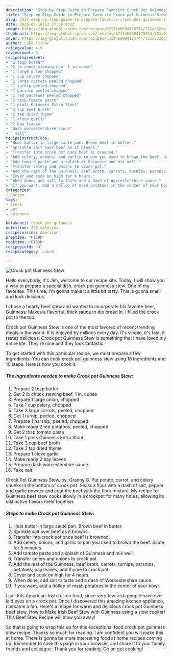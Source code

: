 ```yaml
---
description: "Step-by-Step Guide to Prepare Favorite Crock pot Guinness Stew"
title: "Step-by-Step Guide to Prepare Favorite Crock pot Guinness Stew"
slug: 2437-step-by-step-guide-to-prepare-favorite-crock-pot-guinness-stew
date: 2020-09-16T12:27:50.032Z
image: https://img-global.cpcdn.com/recipes/6711468694175744/751x532cq70/crock-pot-guinness-stew-recipe-main-photo.jpg
thumbnail: https://img-global.cpcdn.com/recipes/6711468694175744/751x532cq70/crock-pot-guinness-stew-recipe-main-photo.jpg
cover: https://img-global.cpcdn.com/recipes/6711468694175744/751x532cq70/crock-pot-guinness-stew-recipe-main-photo.jpg
author: Luke Fisher
ratingvalue: 4.9
reviewcount: 5
recipeingredient:
- "2 tbsp butter"
- "2 lb chuck stewing beef 1 in cubes"
- "1 large onion chopped"
- "1 cup celery chopped"
- "2 large carrots peeled chopped"
- "1 turnip peeled chopped"
- "1 parsnip peeled chopped"
- "2 red potatoes peeled chopped"
- "2 tbsp tomato paste"
- "1 pints Guinness Extra Stout"
- "3 cup beef broth"
- "2 tsp dried thyme"
- "1 clove garlic"
- "2 bay leaves"
- "dash worcestershire sauce"
- " salt"
recipeinstructions:
- "Heat butter in large sauté pan. Brown beef in butter."
- "Sprinkle salt over beef as it browns."
- "Transfer into crock pot once beef is browned."
- "Add celery, onions, and garlic to pan you used to brown the beef. Sauté for 5 minutes."
- "Add tomato paste and a splash of Guinness and mix well."
- "Transfer celery and onions to crock pot."
- "Add the rest of the Guinness, beef broth, carrots, turnips, parsnips, potatoes, bay leaves, and thyme to crock pot."
- "Cover and cook on high for 4 hours."
- "When done, add salt to taste and a dash of Worcestershire sauce."
- "If you want, add a dollop of mash potatoes in the center of your bowl."
categories:
- Recipe
tags:
- crock
- pot
- guinness

katakunci: crock pot guinness 
nutrition: 280 calories
recipecuisine: American
preptime: "PT39M"
cooktime: "PT33M"
recipeyield: "4"
recipecategory: Lunch

---
```



![Crock pot Guinness Stew](https://img-global.cpcdn.com/recipes/6711468694175744/751x532cq70/crock-pot-guinness-stew-recipe-main-photo.jpg)

Hello everybody, it's Jim, welcome to our recipe site. Today, I will show you a way to prepare a special dish, crock pot guinness stew. One of my favorites. This time, I'm gonna make it a little bit tasty. This is gonna smell and look delicious.

I chose a hearty beef stew and wanted to incorporate his favorite beer, Guinness. Makes a flavorful, thick sauce to dip bread in. I filled the crock pot to the top.

Crock pot Guinness Stew is one of the most favored of recent trending meals in the world. It is enjoyed by millions every day. It's simple, it's fast, it tastes delicious. Crock pot Guinness Stew is something that I have loved my entire life. They're nice and they look fantastic.


To get started with this particular recipe, we must prepare a few ingredients. You can cook crock pot guinness stew using 16 ingredients and 10 steps. Here is how you cook it.

<!--inarticleads1-->

##### The ingredients needed to make Crock pot Guinness Stew:

1. Prepare 2 tbsp butter
1. Get 2 lb chuck stewing beef, 1 in. cubes
1. Prepare 1 large onion, chopped
1. Take 1 cup celery, chopped
1. Take 2 large carrots, peeled, chopped
1. Get 1 turnip, peeled, chopped
1. Prepare 1 parsnip, peeled, chopped
1. Make ready 2 red potatoes, peeled, chopped
1. Get 2 tbsp tomato paste
1. Take 1 pints Guinness Extra Stout
1. Take 3 cup beef broth
1. Take 2 tsp dried thyme
1. Prepare 1 clove garlic
1. Make ready 2 bay leaves
1. Prepare dash worcestershire sauce
1. Take  salt


Crock Pot Guinness Stew. by: Granny G. Put potato, carrot, and celery chunks in the bottom of crock pot. Season flour with a dash of salt, pepper and garlic powder and coat the beef with the flour mixture. My recipe for Guinness beef stew cooks slowly in a crockpot for many hours, allowing its distinctive flavors meld together. 

<!--inarticleads2-->

##### Steps to make Crock pot Guinness Stew:

1. Heat butter in large sauté pan. Brown beef in butter.
1. Sprinkle salt over beef as it browns.
1. Transfer into crock pot once beef is browned.
1. Add celery, onions, and garlic to pan you used to brown the beef. Sauté for 5 minutes.
1. Add tomato paste and a splash of Guinness and mix well.
1. Transfer celery and onions to crock pot.
1. Add the rest of the Guinness, beef broth, carrots, turnips, parsnips, potatoes, bay leaves, and thyme to crock pot.
1. Cover and cook on high for 4 hours.
1. When done, add salt to taste and a dash of Worcestershire sauce.
1. If you want, add a dollop of mash potatoes in the center of your bowl.


I call this American-Irish fusion food, since very few Irish people have ever laid eyes on a crock pot. Once I discovered this amazing kitchen appliance, I became a fan. Here&#39;s a recipe for warm and delicious crock pot Guinness beef stew. How to Make Irish Beef Stew with Guinness using a slow cooker! This Beef Stew Recipe will blow you away! 

So that is going to wrap this up for this exceptional food crock pot guinness stew recipe. Thanks so much for reading. I am confident you will make this at home. There is gonna be more interesting food at home recipes coming up. Remember to save this page in your browser, and share it to your family, friends and colleague. Thank you for reading. Go on get cooking!
